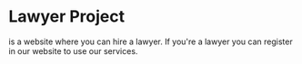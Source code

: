 # Lawyer Project
<Insert Name> is a website where you can hire a lawyer. If you're a lawyer you can register in our website to use our services.
